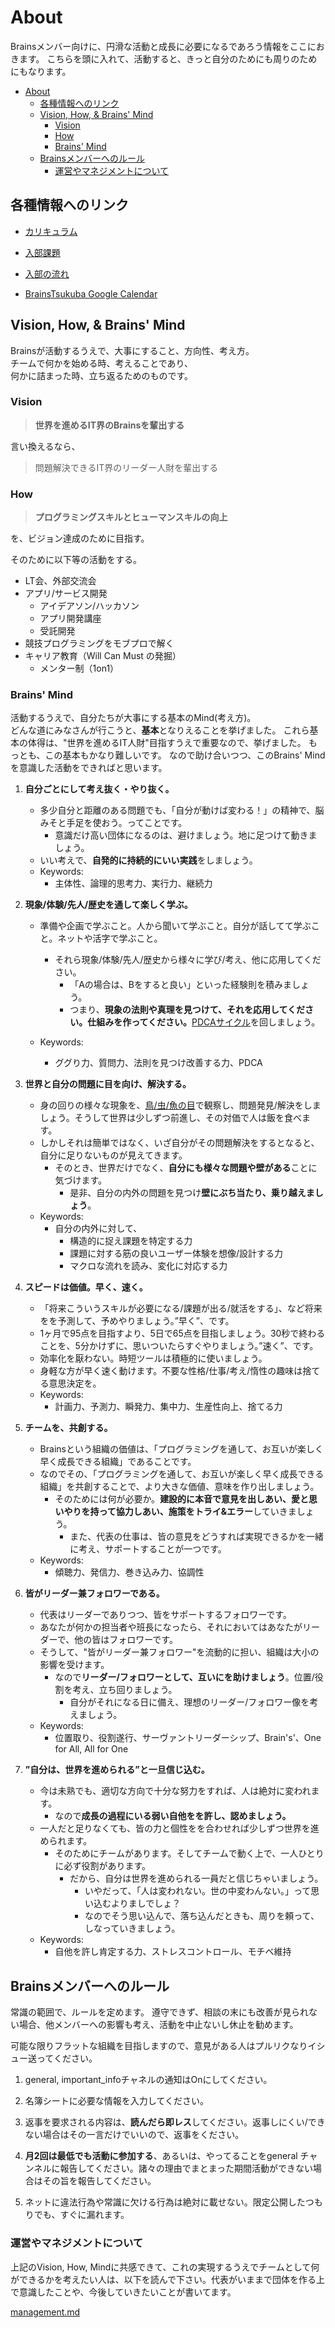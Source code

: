 
# About
Brainsメンバー向けに、円滑な活動と成長に必要になるであろう情報をここにおきます。
こちらを頭に入れて、活動すると、きっと自分のためにも周りのためにもなります。

<!-- TOC -->

- [About](#about)
    - [各種情報へのリンク](#各種情報へのリンク)
    - [Vision, How, & Brains' Mind](#vision-how--brains-mind)
        - [Vision](#vision)
        - [How](#how)
        - [Brains' Mind](#brains-mind)
    - [Brainsメンバーへのルール](#brainsメンバーへのルール)
        - [運営やマネジメントについて](#運営やマネジメントについて)

<!-- /TOC -->

## 各種情報へのリンク
- <a href='https://github.com/brains-tsukuba/Info-and-Rules/blob/master/documents/curriculum.md' target='_blank'>カリキュラム</a>


- <a href='https://github.com/brains-tsukuba/Info-and-Rules/blob/master/documents/entrance_test.md' target='_blank'>入部課題</a>


- [入部の流れ](/documents/enrollment_flow.md)

- <a href='https://calendar.google.com/calendar/embed?src=vgmil359v7udmgl2cr9elph45g%40group.calendar.google.com&ctz=Asia/Tokyo' target='_blank'>BrainsTsukuba Google Calendar</a>


## Vision, How, & Brains' Mind

Brainsが活動するうえで、大事にすること、方向性、考え方。<br>
チームで何かを始める時、考えることであり、<br>
何かに詰まった時、立ち返るためのものです。

### Vision

>**世界を進めるIT界のBrainsを輩出する**

言い換えるなら、<br>

>問題解決できるIT界のリーダー人財を輩出する


### How

>**プログラミングスキルとヒューマンスキルの向上**

を、ビジョン達成のために目指す。

そのために以下等の活動をする。

- LT会、外部交流会
- アプリ/サービス開発
    - アイデアソン/ハッカソン
    - アプリ開発講座
    - 受託開発
- 競技プログラミングをモブプロで解く
- キャリア教育（Will Can Must の発掘）
    - メンター制（1on1）

### Brains' Mind

活動するうえで、自分たちが大事にする基本のMind(考え方)。<br>
どんな道にみなさんが行こうと、**基本**となりえることを挙げました。
これら基本の体得は、"世界を進めるIT人財"目指すうえで重要なので、挙げました。
もっとも、この基本もかなり難しいです。
なので助け合いつつ、このBrains' Mindを意識した活動をできればと思います。


1. **自分ごとにして考え抜く・やり抜く。**
    - 多少自分と距離のある問題でも、「自分が動けば変わる！」の精神で、脳みそと手足を使おう。ってことです。
        - 意識だけ高い団体になるのは、避けましょう。地に足つけて動きましょう。
    - いい考えで、**自発的に持続的にいい実践**をしましょう。
    - Keywords:
        - 主体性、論理的思考力、実行力、継続力

1. **現象/体験/先人/歴史を通して楽しく学ぶ。**
    - 準備や企画で学ぶこと。人から聞いて学ぶこと。自分が話してて学ぶこと。ネットや活字で学ぶこと。
        - それら現象/体験/先人/歴史から様々に学び/考え、他に応用してください。
            - 「Aの場合は、Bをすると良い」といった経験則を積みましょう。
            - つまり、**現象の法則や真理を見つけて、それを応用してください。仕組みを作ってください。**<a href='https://ja.wikipedia.org/wiki/PDCA%E3%82%B5%E3%82%A4%E3%82%AF%E3%83%AB "PDCAサイクル - Wikipedia"' target='_blank'>PDCAサイクル</a>を回しましょう。
            
    - Keywords:
        - ググり力、質問力、法則を見つけ改善する力、PDCA

1. **世界と自分の問題に目を向け、解決する。**
    - 身の回りの様々な現象を、<a href="https://matome.naver.jp/odai/2139764760721925201" target="_blank">鳥/虫/魚の目</a>で観察し、問題発見/解決をしましょう。そうして世界は少しずつ前進し、その対価で人は飯を食べます。
    - しかしそれは簡単ではなく、いざ自分がその問題解決をするとなると、自分に足りないものが見えてきます。
        - そのとき、世界だけでなく、**自分にも様々な問題や壁がある**ことに気づけます。
            - 是非、自分の内外の問題を見つけ**壁にぶち当たり、乗り越えましょう**。
    - Keywords:
        - 自分の内外に対して、
            - 構造的に捉え課題を特定する力
            - 課題に対する筋の良いユーザー体験を想像/設計する力
            - マクロな流れを読み、変化に対応する力

1. **スピードは価値。早く、速く。**
    - 「将来こういうスキルが必要になる/課題が出る/就活をする」、など将来をを予測して、予めやりましょう。”早く”、です。
    - 1ヶ月で95点を目指すより、5日で65点を目指しましょう。30秒で終わることを、5分かけずに、思いついたらすぐやりましょう。”速く”、です。
    - 効率化を厭わない。時短ツールは積極的に使いましょう。
    - 身軽な方が早く速く動けます。不要な性格/仕事/考え/惰性の趣味は捨てる意思決定を。
    - Keywords:
        - 計画力、予測力、瞬発力、集中力、生産性向上、捨てる力


1. **チームを、共創する。**
    - Brainsという組織の価値は、「プログラミングを通して、お互いが楽しく早く成長できる組織」であることです。
    - なのでその、「プログラミングを通して、お互いが楽しく早く成長できる組織」を共創することで、より大きな価値、意味を作り出しましょう。
        - そのためには何が必要か。**建設的に本音で意見を出しあい、愛と思いやりを持って協力しあい、施策をトライ&エラー**していきましょう。
            - また、代表の仕事は、皆の意見をどうすれば実現できるかを一緒に考え、サポートすることが一つです。
    - Keywords:
        - 傾聴力、発信力、巻き込み力、協調性

1. **皆がリーダー兼フォロワーである。**
    - 代表はリーダーでありつつ、皆をサポートするフォロワーです。
    - あなたが何かの担当者や班長になったら、それにおいてはあなたがリーダーで、他の皆はフォロワーです。
    - そうして、"皆がリーダー兼フォロワー"を流動的に担い、組織は大小の影響を受けます。
        - なので**リーダー/フォロワーとして、互いにを助けましょう**。位置/役割を考え、立ち回りましょう。
            - 自分がそれになる日に備え、理想のリーダー/フォロワー像を考えましょう。
    - Keywords:
        - 位置取り、役割遂行、サーヴァントリーダーシップ、Brain's'、One for All, All for One

1. **”自分は、世界を進められる”と一旦信じ込む。**
    - 今は未熟でも、適切な方向で十分な努力をすれば、人は絶対に変われます。
        - なので**成長の過程にいる弱い自他をを許し、認めましょう。**
    - 一人だと足りなくても、皆の力と個性をを合わせれば少しずつ世界を進められます。
        - そのためにチームがあります。そしてチームで動く上で、一人ひとりに必ず役割があります。
            - だから、自分は世界を進められる一員だと信じちゃいましょう。
                - いやだって、「人は変われない。世の中変わんない。」って思い込むよりましでしょ？
                - なのでそう思い込んで、落ち込んだときも、周りを頼って、しなっていきましょう。
    - Keywords:
        - 自他を許し肯定する力、ストレスコントロール、モチベ維持

## Brainsメンバーへのルール

常識の範囲で、ルールを定めます。
遵守できず、相談の末にも改善が見られない場合、他メンバーへの影響も考え、活動を中止ないし休止を勧めます。

可能な限りフラットな組織を目指しますので、意見がある人はプルリクなりイシュー送ってください。

1. general, important_infoチャネルの通知はOnにしてください。

1. 名簿シートに必要な情報を入力してください。

1. 返事を要求される内容は、**読んだら即レス**してください。返事しにくい/できない場合はその一言だけでいいので、返事をください。

1. **月2回は最低でも活動に参加する**、あるいは、やってることをgeneral チャンネルに報告してください。諸々の理由でまとまった期間活動ができない場合はその旨を報告してください。

1. ネットに違法行為や常識に欠ける行為は絶対に載せない。限定公開したつもりでも、すぐに漏れます。


### 運営やマネジメントについて

上記のVision, How, Mindに共感できて、これの実現するうえでチームとして何ができるかを考えたい人は、以下を読んで下さい。代表がいままで団体を作る上で意識したことや、今後していきたいことが書いてます。

<a href='https://github.com/brains-tsukuba/Info-and-Rules/blob/master/documents/management.md' target='_blank'>management.md</a>
